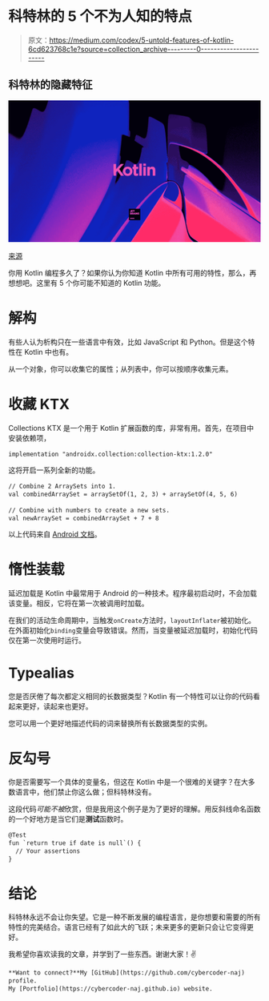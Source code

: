 # 科特林的 5 个不为人知的特点

> 原文：<https://medium.com/codex/5-untold-features-of-kotlin-6cd623768c1e?source=collection_archive---------0----------------------->

## 科特林的隐藏特征

![](img/a8808da9b953ba5f84017de878cf9407.png)

[来源](https://wallpapercave.com/kotlin-wallpapers)

你用 Kotlin 编程多久了？如果你认为你知道 Kotlin 中所有可用的特性，那么，再想想吧。这里有 5 个你可能不知道的 Kotlin 功能。

# 解构

有些人认为析构只在一些语言中有效，比如 JavaScript 和 Python。但是这个特性在 Kotlin 中也有。

从一个对象，你可以收集它的属性；从列表中，你可以按顺序收集元素。

# 收藏 KTX

Collections KTX 是一个用于 Kotlin 扩展函数的库，非常有用。首先，在项目中安装依赖项，

```
implementation "androidx.collection:collection-ktx:1.2.0"
```

这将开启一系列全新的功能。

```
// Combine 2 ArraySets into 1.
val combinedArraySet = arraySetOf(1, 2, 3) + arraySetOf(4, 5, 6)

// Combine with numbers to create a new sets.
val newArraySet = combinedArraySet + 7 + 8
```

以上代码来自 [Android 文档](https://developer.android.com/kotlin/ktx#collection)。

# 惰性装载

延迟加载是 Kotlin 中最常用于 Android 的一种技术。程序最初启动时，不会加载该变量。相反，它将在第一次被调用时加载。

在我们的活动生命周期中，当触发`onCreate`方法时，`layoutInflater`被初始化。在外面初始化`binding`变量会导致错误。然而，当变量被延迟加载时，初始化代码仅在第一次使用时运行。

# Typealias

您是否厌倦了每次都定义相同的长数据类型？Kotlin 有一个特性可以让你的代码看起来更好，读起来也更好。

您可以用一个更好地描述代码的词来替换所有长数据类型的实例。

# 反勾号

你是否需要写一个具体的变量名，但这在 Kotlin 中是一个很难的关键字？在大多数语言中，他们禁止你这么做；但科特林没有。

这段代码*可能不被*欣赏，但是我用这个例子是为了更好的理解。用反斜线命名函数的一个好地方是当它们是**测试**函数时。

```
@Test
fun `return true if date is null`() {
  // Your assertions
}
```

# 结论

科特林永远不会让你失望。它是一种不断发展的编程语言，是你想要和需要的所有特性的完美结合。语言已经有了如此大的飞跃；未来更多的更新只会让它变得更好。

我希望你喜欢读我的文章，并学到了一些东西。谢谢大家！✌️

```
**Want to connect?**My [GitHub](https://github.com/cybercoder-naj) profile.
My [Portfolio](https://cybercoder-naj.github.io) website.
```